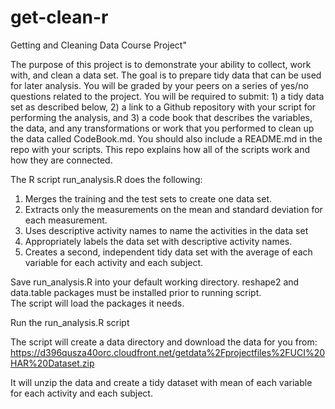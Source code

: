 get-clean-r
===========

Getting and Cleaning Data Course Project"


The purpose of this project is to demonstrate your ability to collect, work with, and clean a data set. The goal is to prepare tidy data that can be used for later analysis. You will be graded by your peers on a series of yes/no questions related to the project. You will be required to submit: 1) a tidy data set as described below, 2) a link to a Github repository with your script for performing the analysis, and 3) a code book that describes the variables, the data, and any transformations or work that you performed to clean up the data called CodeBook.md. You should also include a README.md in the repo with your scripts. This repo explains how all of the scripts work and how they are connected.  

The R script run_analysis.R does the following:

1) Merges the training and the test sets to create one data set.
2) Extracts only the measurements on the mean and standard deviation for each measurement.
3) Uses descriptive activity names to name the activities in the data set
4) Appropriately labels the data set with descriptive activity names.
5) Creates a second, independent tidy data set with the average of each variable for each activity and each subject.

Save run_analysis.R into your default working directory.
reshape2 and data.table packages must be installed prior to running script.  
The script will load the packages it needs.

Run the run_analysis.R script

The script will create a data directory and download the data for you from:
https://d396qusza40orc.cloudfront.net/getdata%2Fprojectfiles%2FUCI%20HAR%20Dataset.zip

It will unzip the data and create a tidy dataset with mean of each variable for each activity and each subject.
